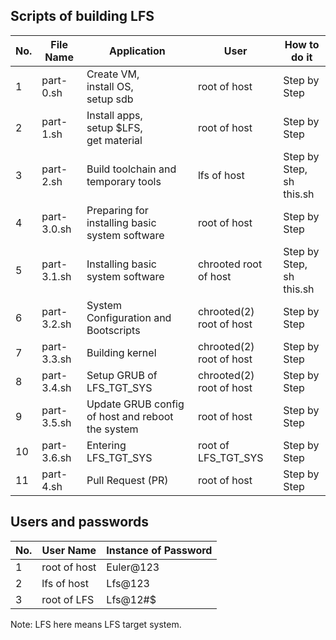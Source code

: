 ## Scripts of building LFS

| No. | File Name | Application                                     | User                   | How to do it               |
|-----|-----------|-------------------------------------------------|------------------------|----------------------------|
|  1  |part-0.sh  |Create VM,<br/> install OS,<br/> setup sdb       |root of host            |Step by Step                |
|  2  |part-1.sh  |Install apps,<br/> setup $LFS,<br/> get material |root of host            |Step by Step                |
|  3  |part-2.sh  |Build toolchain and temporary tools              |lfs  of host            |Step by Step,<br/>sh this.sh|
|  4  |part-3.0.sh|Preparing for installing basic system software   |root of host            |Step by Step                |
|  5  |part-3.1.sh|Installing basic system software                 |chrooted    root of host|Step by Step,<br/>sh this.sh|
|  6  |part-3.2.sh|System Configuration and Bootscripts             |chrooted(2) root of host|Step by Step                |
|  7  |part-3.3.sh|Building kernel                                  |chrooted(2) root of host|Step by Step                |
|  8  |part-3.4.sh|Setup GRUB of LFS_TGT_SYS                        |chrooted(2) root of host|Step by Step                |
|  9  |part-3.5.sh|Update GRUB config of host and reboot the system |root of host            |Step by Step                |
|  10 |part-3.6.sh|Entering LFS_TGT_SYS                             |root of LFS_TGT_SYS     |Step by Step                |
|  11 |part-4.sh  |Pull Request (PR)                                |root of host            |Step by Step                |

## Users and passwords

| No. | User Name  | Instance of Password |
|-----|------------|----------------------|
|  1  |root of host|Euler@123             |
|  2  |lfs of host |Lfs@123               |
|  3  |root of LFS |Lfs@12#$              |

Note: LFS here means LFS target system.
